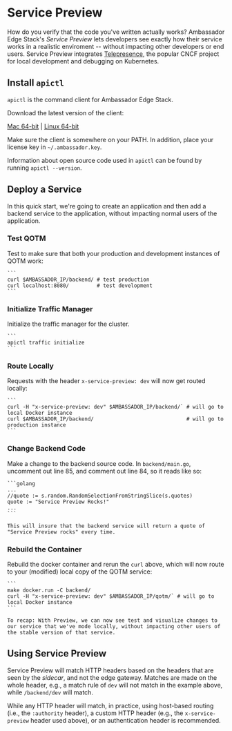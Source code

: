 # Service Preview

How do you verify that the code you've written actually works? Ambassador Edge Stack's *Service Preview* lets developers see exactly how their service works in a realistic enviroment -- without impacting other developers or end users. Service Preview integrates [Telepresence](https://www.telepresence.io), the popular CNCF project for local development and debugging on Kubernetes.

## Install `apictl`

`apictl` is the command client for Ambassador Edge Stack.


Download the latest version of the client:

<a class="apictl-dl" href="https://s3.amazonaws.com/datawire-static-files/apictl/$aproVersion$/darwin/amd64/apictl">Mac 64-bit</a> |
<a class="apictl-linux-dl" href="https://s3.amazonaws.com/datawire-static-files/apictl/$aproVersion$/linux/amd64/apictl">Linux 64-bit</a>

Make sure the client is somewhere on your PATH. In addition, place your license key in `~/.ambassador.key`.

Information about open source code used in `apictl` can be found by running `apictl --version`.

## Deploy a Service

In this quick start, we're going to create an application and then add a backend service to the application, without impacting normal users of the application.

### Test QOTM

Test to make sure that both your production and development instances of QOTM work:

    ```
    curl $AMBASSADOR_IP/backend/ # test production
    curl localhost:8080/         # test development
    ```

### Initialize Traffic Manager

 Initialize the traffic manager for the cluster.

    ```
    apictl traffic initialize
    ```


### Route Locally

Requests with the header `x-service-preview: dev` will now get routed locally:

    ```
    curl -H "x-service-preview: dev" $AMBASSADOR_IP/backend/` # will go to local Docker instance
    curl $AMBASSADOR_IP/backend/                              # will go to production instance
    ```

### Change Backend Code

Make a change to the backend source code. In `backend/main.go`, uncomment out line 85, and comment out line 84, so it reads like so:

    ```golang
    ...
    //quote := s.random.RandomSelectionFromStringSlice(s.quotes)
    quote := "Service Preview Rocks!"
    ...
    ```

    This will insure that the backend service will return a quote of "Service Preview rocks" every time.

### Rebuild the Container

Rebuild the docker container and rerun  the `curl` above, which will now route to your (modified) local copy of the QOTM service:

    ```
    make docker.run -C backend/
    curl -H "x-service-preview: dev" $AMBASSADOR_IP/qotm/` # will go to local Docker instance
    ```

    To recap: With Preview, we can now see test and visualize changes to our service that we've mode locally, without impacting other users of the stable version of that service.

## Using Service Preview

Service Preview will match HTTP headers based on the headers that are seen by the *sidecar*, and not the edge gateway. Matches are made on the whole header, e.g., a match rule of `dev` will not match in the example above, while `/backend/dev` will match.

While any HTTP header will match, in practice, using host-based routing (i.e., the `:authority` header), a custom HTTP header (e.g., the `x-service-preview` header used above), or an authentication header is recommended.
